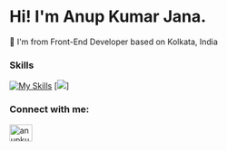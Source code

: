 <h1>Hi! I'm Anup Kumar Jana.</h1>
📍 I'm from Front-End Developer based on Kolkata, India

<h3 align="left">Skills</h3>
<p align="left">

[![My Skills](https://skillicons.dev/icons?i=html,css,js,react,scss,figma,express,nodejs,mysql,mongodb)](https://skillicons.dev)
[![](https://skillicons.dev/icons?i=html,css,js,react,scss,figma,express,nodejs,mysql,mongodb)]
 </p>
<h3 align="left">Connect with me:</h3>
<p align="left">
<a href="https://linkedin.com/in/anupkumarjana" target="blank"><img align="center" src="https://raw.githubusercontent.com/rahuldkjain/github-profile-readme-generator/master/src/images/icons/Social/linked-in-alt.svg" alt="anupkumarjana" height="30" width="40" /></a>
</p>
